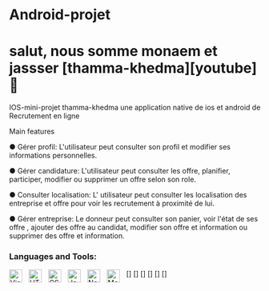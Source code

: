 # Android-projet
# salut, nous somme monaem et jassser [thamma-khedma][youtube] 👋 
IOS-mini-projet
thamma-khedma
une application native de ios et android  de Recrutement en ligne

Main features

● Gérer profil: 
L'utilisateur peut consulter son profil et modifier ses informations personnelles. 


● Gérer candidature: 
L'utilisateur peut consulter les offre, planifier, participer, modifier ou supprimer un offre selon son role. 

● Consulter localisation: 
L' utilisateur peut consulter les localisation des entreprise et offre pour voir les recrutement à proximité de lui. 

● Gérer entreprise: 
Le donneur peut consulter son panier, voir l'état de ses offre , 
ajouter des offre au candidat, modifier son offre et information ou supprimer des offre et information. 

### Languages and Tools:

[<img align="left" alt="Visual Studio Code" width="26px" src="https://cdn.jsdelivr.net/gh/devicons/devicon/icons/vscode/vscode-original.svg" style="padding-right:10px;" />]
[<img align="left" alt="HTML5" width="26px" src="https://cdn.jsdelivr.net/gh/devicons/devicon/icons/html5/html5-original.svg" style="padding-right:10px;" />]
[<img align="left" alt="CSS3" width="26px" src="https://cdn.jsdelivr.net/gh/devicons/devicon/icons/css3/css3-original.svg" style="padding-right:10px;" />]
[<img align="left" alt="JavaScript" width="26px" src="https://cdn.jsdelivr.net/gh/devicons/devicon/icons/javascript/javascript-original.svg" style="padding-right:10px;" />]
[<img align="left" alt="Node.js" width="26px" src="https://cdn.jsdelivr.net/gh/devicons/devicon/icons/nodejs/nodejs-original.svg" style="padding-right:10px;" />]
[<img align="left" alt="MongoDB" width="26px" src="https://cdn.jsdelivr.net/gh/devicons/devicon/icons/mongodb/mongodb-original.svg" style="padding-right:10px;" />]
